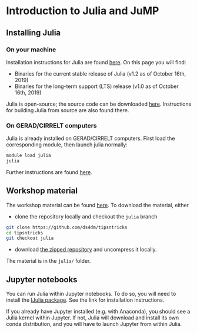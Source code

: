 # Introduction to Julia and JuMP

## Installing Julia

### On your machine 
Installation instructions for Julia are found [here](https://julialang.org/downloads/).
On this page you will find:
* Binaries for the current stable release of Julia (v1.2 as of October 16th, 2019)
* Binaries for the long-term support (LTS) release (v1.0 as of October 16th, 2019)

Julia is open-source; the source code can be downloaded [here](https://github.com/JuliaLang/julia).
Instructions for building Julia from source are also found there.

### On GERAD/CIRRELT computers

Julia is already installed on GERAD/CIRRELT computers.
First load the corresponding module, then launch julia normally:
```bash
module load julia
julia
```

Further instructions are found [here](https://www.gerad.ca/aide/doku.php?id=en:programmation-julia).

## Workshop material

The workshop material can be found [here](https://github.com/ds4dm/tipsntricks/tree/julia).
To download the material, either
* clone the repository locally and checkout the `julia` branch
```bash
git clone https://github.com/ds4dm/tipsntricks
cd tipsntricks
git checkout julia
```
* download [the zipped repository](https://github.com/ds4dm/tipsntricks/archive/julia.zip) and uncompress it locally.

The material is in the `julia/` folder.

## Jupyter notebooks

You can run Julia within Jupyter notebooks.
To do so, you will need to install the [IJulia package](https://github.com/JuliaLang/IJulia.jl).
See the link for installation instructions.

If you already have Jupyter installed (e.g. with Anaconda), you should see a Julia kernel within Jupyter.
If not, Julia will download and install its own conda distribution, and you will have to launch Jupyter from within Julia.